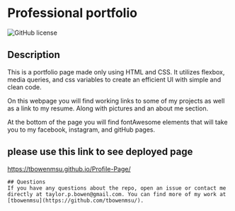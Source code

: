 # Professional portfolio
  ![GitHub license](https://img.shields.io/badge/license-MIT-blue.svg)
  ## Description
  This is a portfolio page made only using HTML and CSS. It utilizes flexbox, media queries, and css variables to create an efficient UI with simple and clean code. 

  On this webpage you will find working links to some of my projects as well as a link to my resume. Along with pictures and an about me section. 

  At the bottom of the page you will find fontAwesome elements that will take you to my facebook, instagram, and gitHub pages.

  ## please use this link to see deployed page
  https://tbowenmsu.github.io/Profile-Page/

  ```
  ## Questions
  If you have any questions about the repo, open an issue or contact me directly at taylor.p.bowen@gmail.com. You can find more of my work at [tbowenmsu](https://github.com/tbowenmsu/).